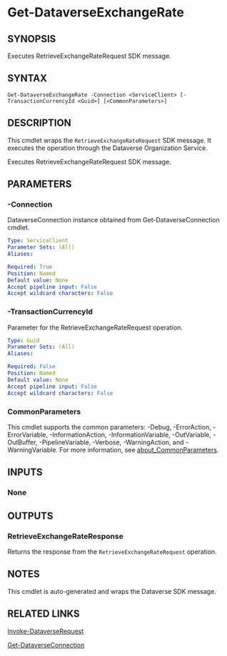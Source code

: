 # Get-DataverseExchangeRate

## SYNOPSIS
Executes RetrieveExchangeRateRequest SDK message.

## SYNTAX

```
Get-DataverseExchangeRate -Connection <ServiceClient> [-TransactionCurrencyId <Guid>] [<CommonParameters>]
```

## DESCRIPTION

This cmdlet wraps the `RetrieveExchangeRateRequest` SDK message. It executes the operation through the Dataverse Organization Service.

Executes RetrieveExchangeRateRequest SDK message.

## PARAMETERS

### -Connection
DataverseConnection instance obtained from Get-DataverseConnection cmdlet.

```yaml
Type: ServiceClient
Parameter Sets: (All)
Aliases:

Required: True
Position: Named
Default value: None
Accept pipeline input: False
Accept wildcard characters: False
```
### -TransactionCurrencyId
Parameter for the RetrieveExchangeRateRequest operation.

```yaml
Type: Guid
Parameter Sets: (All)
Aliases:

Required: False
Position: Named
Default value: None
Accept pipeline input: False
Accept wildcard characters: False
```
### CommonParameters
This cmdlet supports the common parameters: -Debug, -ErrorAction, -ErrorVariable, -InformationAction, -InformationVariable, -OutVariable, -OutBuffer, -PipelineVariable, -Verbose, -WarningAction, and -WarningVariable. For more information, see [about_CommonParameters](http://go.microsoft.com/fwlink/?LinkID=113216).

## INPUTS

### None

## OUTPUTS

### RetrieveExchangeRateResponse

Returns the response from the `RetrieveExchangeRateRequest` operation.

## NOTES

This cmdlet is auto-generated and wraps the Dataverse SDK message.

## RELATED LINKS

[Invoke-DataverseRequest](Invoke-DataverseRequest.md)

[Get-DataverseConnection](Get-DataverseConnection.md)
